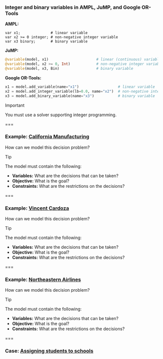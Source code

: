 ### Integer and binary variables in AMPL, JuMP, and Google OR-Tools

**AMPL:**
```ampl
var x1;              # linear variable
var x2 >= 0 integer; # non-negative integer variable
var x3 binary;       # binary variable
```

**JuMP:**
```julia
@variable(model, x1)                      # linear (continuous) variable
@variable(model, x2 >= 0, Int)            # non-negative integer variable
@variable(model, x3, Bin)                 # binary variable
```

**Google OR-Tools:**
```python
x1 = model.add_variable(name="x1")                  # linear variable
x2 = model.add_integer_variable(lb=0.0, name="x2")  # non-negative integer variable
x3 = model.add_binary_variable(name="x3")           # binary variable
```

> [!IMPORTANT]
> You must use a solver supporting integer programming. 

===

### Example: <a href="markdown-viewer.html?file=05-lab/california_manufacturing.md" data-preview-link>California Manufacturing <i class="fa-solid fa-magnifying-glass"></i></a>

How can we model this decision problem?

> [!TIP]
> The model must contain the following:
> - **Variables:** What are the decisions that can be taken?
> - **Objective:** What is the goal?
> - **Constraints:** What are the restrictions on the decisions?

===

### Example: <a href="markdown-viewer.html?file=05-lab/vincent_cardoza.md" data-preview-link>Vincent Cardoza <i class="fa-solid fa-magnifying-glass"></i></a>

How can we model this decision problem?

> [!TIP]
> The model must contain the following:
> - **Variables:** What are the decisions that can be taken?
> - **Objective:** What is the goal?
> - **Constraints:** What are the restrictions on the decisions?

===

### Example: <a href="markdown-viewer.html?file=05-lab/northeastern_airlines.md" data-preview-link>Northeastern Airlines <i class="fa-solid fa-magnifying-glass"></i></a>

How can we model this decision problem?

> [!TIP]
> The model must contain the following:
> - **Variables:** What are the decisions that can be taken?
> - **Objective:** What is the goal?
> - **Constraints:** What are the restrictions on the decisions?

===

### Case: <a href="markdown-viewer.html?file=05-lab/springfield_school_board.md" data-preview-link>Assigning students to schools <i class="fa-solid fa-magnifying-glass"></i></a>

